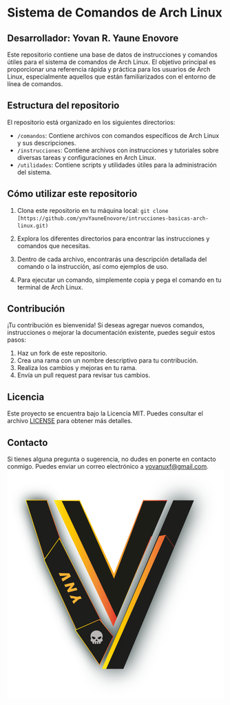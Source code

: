 # Sistema de Comandos de Arch Linux
<h2> <span>Desarrollador: Yovan R. Yaune Enovore</span></h2>
Este repositorio contiene una base de datos de instrucciones y comandos útiles para el sistema de comandos de Arch Linux. El objetivo principal es proporcionar una referencia rápida y práctica para los usuarios de Arch Linux, especialmente aquellos que están familiarizados con el entorno de línea de comandos.

## Estructura del repositorio

El repositorio está organizado en los siguientes directorios:

- `/comandos`: Contiene archivos con comandos específicos de Arch Linux y sus descripciones.
- `/instrucciones`: Contiene archivos con instrucciones y tutoriales sobre diversas tareas y configuraciones en Arch Linux.
- `/utilidades`: Contiene scripts y utilidades útiles para la administración del sistema.

## Cómo utilizar este repositorio

1. Clona este repositorio en tu máquina local:
`git clone [https://github.com/ynvYauneEnovore/intrucciones-basicas-arch-linux.git)`
2. Explora los diferentes directorios para encontrar las instrucciones y comandos que necesitas.

3. Dentro de cada archivo, encontrarás una descripción detallada del comando o la instrucción, así como ejemplos de uso.

4. Para ejecutar un comando, simplemente copia y pega el comando en tu terminal de Arch Linux.

## Contribución

¡Tu contribución es bienvenida! Si deseas agregar nuevos comandos, instrucciones o mejorar la documentación existente, puedes seguir estos pasos:

1. Haz un fork de este repositorio.
2. Crea una rama con un nombre descriptivo para tu contribución.
3. Realiza los cambios y mejoras en tu rama.
4. Envía un pull request para revisar tus cambios.

## Licencia

Este proyecto se encuentra bajo la Licencia MIT. Puedes consultar el archivo [LICENSE](LICENSE) para obtener más detalles.

## Contacto

Si tienes alguna pregunta o sugerencia, no dudes en ponerte en contacto conmigo. Puedes enviar un correo electrónico a yovanuxf@gmail.com.
![Logo](https://github.com/ynvYauneEnovore/personal-port/blob/main/public/img/ynv.png)


